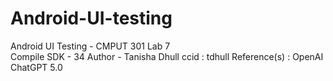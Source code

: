 # Android-UI-testing
Android UI Testing - CMPUT 301 Lab 7   
Compile SDK - 34
Author - Tanisha Dhull
ccid : tdhull
Reference(s) : OpenAI ChatGPT 5.0 

